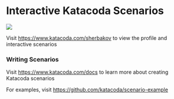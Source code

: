 # Interactive Katacoda Scenarios

[![](http://shields.katacoda.com/katacoda/sherbakov/count.svg)](https://www.katacoda.com/sherbakov "Get your profile on Katacoda.com")

Visit https://www.katacoda.com/sherbakov to view the profile and interactive scenarios

### Writing Scenarios
Visit https://www.katacoda.com/docs to learn more about creating Katacoda scenarios

For examples, visit https://github.com/katacoda/scenario-example
